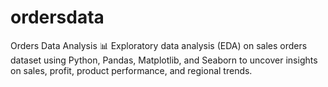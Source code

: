 # ordersdata
Orders Data Analysis 📊
Exploratory data analysis (EDA) on sales orders dataset using Python, Pandas, Matplotlib, and Seaborn to uncover insights on sales, profit, product performance, and regional trends.



